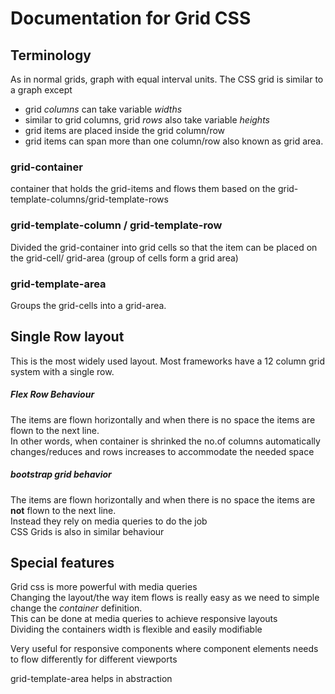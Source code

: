 # Documentation for Grid CSS

## Terminology
As in normal grids, graph with equal interval units.
The CSS grid is similar to a graph except
  - grid *columns* can take variable *widths*
  - similar to grid columns, grid *rows* also take variable *heights*
  - grid items are placed inside the grid column/row
  - grid items can span more than one column/row also known as
  grid area.

### grid-container
container that holds the grid-items and flows them based on
the grid-template-columns/grid-template-rows

### grid-template-column / grid-template-row
Divided the grid-container into grid cells so that the item can
be placed on the grid-cell/ grid-area (group of cells form a grid area)

### grid-template-area
Groups the grid-cells into a grid-area.



## Single Row layout
This is the most widely used layout. Most frameworks have a 12 column grid system with a single row.

##### Flex Row Behaviour
The items are flown horizontally and when there is no space the items are flown to the next line.  
In other words, when container is shrinked the no.of columns
automatically changes/reduces and rows increases to accommodate the needed space

##### bootstrap grid behavior
The items are flown horizontally and when there is no space the items are **not** flown to the next line.  
Instead they rely on media queries to do the job  
CSS Grids is also in similar behaviour  


## Special features
Grid css is more powerful with media queries  
Changing the layout/the way item flows is really easy as we need to simple change the *container* definition.  
This can be done at media queries to achieve responsive layouts  
Dividing the containers width is flexible and easily modifiable


Very useful for responsive components where component elements needs to flow differently for different viewports

grid-template-area helps in abstraction
